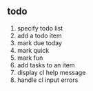 todo
----

1. specify todo list
2. add a todo item
3. mark due today
4. mark quick
5. mark fun
6. add tasks to an item
7. display cl help message
8. handle cl input errors
